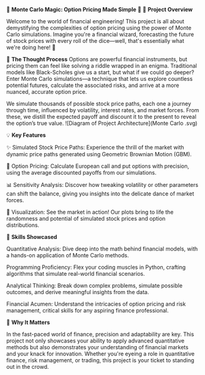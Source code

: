 

🎲 **Monte Carlo Magic: Option Pricing Made Simple** 🎯
🚀 **Project Overview**

Welcome to the world of financial engineering! This project is all about demystifying the complexities of option pricing using the power of Monte Carlo simulations. Imagine you're a financial wizard, forecasting the future of stock prices with every roll of the dice—well, that's essentially what we're doing here! 🌟


🧠 **The Thought Process**
Options are powerful financial instruments, but pricing them can feel like solving a riddle wrapped in an enigma. Traditional models like Black-Scholes give us a start, but what if we could go deeper? Enter Monte Carlo simulations—a technique that lets us explore countless potential futures, calculate the associated risks, and arrive at a more nuanced, accurate option price.


We simulate thousands of possible stock price paths, each one a journey through time, influenced by volatility, interest rates, and market forces. From these, we distill the expected payoff and discount it to the present to reveal the option’s true value.
![Diagram of Project Architecture](Monte Carlo .svg)



💡 **Key Features**

✨ Simulated Stock Price Paths: Experience the thrill of the market with dynamic price paths generated using Geometric Brownian Motion (GBM).

💼 Option Pricing: Calculate European call and put options with precision, using the average discounted payoffs from our simulations.

📊 Sensitivity Analysis: Discover how tweaking volatility or other parameters can shift the balance, giving you insights into the delicate dance of market forces.

🎨 Visualization: See the market in action! Our plots bring to life the randomness and potential of simulated stock prices and option distributions.

🎯 **Skills Showcased**

Quantitative Analysis: Dive deep into the math behind financial models, with a hands-on application of Monte Carlo methods.

Programming Proficiency: Flex your coding muscles in Python, crafting algorithms that simulate real-world financial scenarios.

Analytical Thinking: Break down complex problems, simulate possible outcomes, and derive meaningful insights from the data.

Financial Acumen: Understand the intricacies of option pricing and risk management, critical skills for any aspiring finance professional.

🌟 **Why It Matters**

In the fast-paced world of finance, precision and adaptability are key. This project not only showcases your ability to apply advanced quantitative methods but also demonstrates your understanding of financial markets and your knack for innovation. Whether you're eyeing a role in quantitative finance, risk management, or trading, this project is your ticket to standing out in the crowd.
